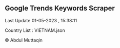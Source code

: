 

## Google Trends Keywords Scraper 
 
Last Update 01-05-2023 , 15:38:11

Country List :
VIETNAM.json



© Abdul Muttaqin 

